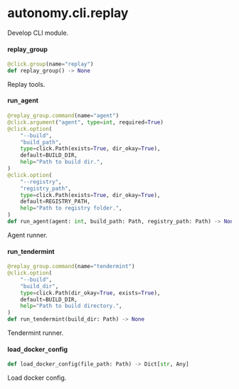 <a id="autonomy.cli.replay"></a>

# autonomy.cli.replay

Develop CLI module.

<a id="autonomy.cli.replay.replay_group"></a>

#### replay`_`group

```python
@click.group(name="replay")
def replay_group() -> None
```

Replay tools.

<a id="autonomy.cli.replay.run_agent"></a>

#### run`_`agent

```python
@replay_group.command(name="agent")
@click.argument("agent", type=int, required=True)
@click.option(
    "--build",
    "build_path",
    type=click.Path(exists=True, dir_okay=True),
    default=BUILD_DIR,
    help="Path to build dir.",
)
@click.option(
    "--registry",
    "registry_path",
    type=click.Path(exists=True, dir_okay=True),
    default=REGISTRY_PATH,
    help="Path to registry folder.",
)
def run_agent(agent: int, build_path: Path, registry_path: Path) -> None
```

Agent runner.

<a id="autonomy.cli.replay.run_tendermint"></a>

#### run`_`tendermint

```python
@replay_group.command(name="tendermint")
@click.option(
    "--build",
    "build_dir",
    type=click.Path(dir_okay=True, exists=True),
    default=BUILD_DIR,
    help="Path to build directory.",
)
def run_tendermint(build_dir: Path) -> None
```

Tendermint runner.

<a id="autonomy.cli.replay.load_docker_config"></a>

#### load`_`docker`_`config

```python
def load_docker_config(file_path: Path) -> Dict[str, Any]
```

Load docker config.

